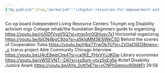 ```yaml
---
{"dg-publish":true,"permalink":"/chapter-resources-for-empowerment-and-citations/"}
---
```


Co-op board
Independent Living Resource Centers
Triumph org
Disability activism orgs
Cottage rehab/the foundation 
Beginners guide to organizing
https://youtu.be/nU0DfVvsV5Q?si=jngo1nr0QHosv7s1
Horizontal organizing
https://youtu.be/bjON4bgC9zg?si=a5kIgMM383jWkC5D
Behind the scenes of Cooperation Tulsa
https://youtu.be/Hbz7YrwOb7U?si=ZzOaDSED8mpsv-_c
Icarus project
Able Community Chicago Interview 
https://youtu.be/J4cE9wbChe4?si=ce1KE_FHxVYJJKGw
Library economies 
https://youtu.be/vW5EVNT--DA?si=sz8um-vtyz5xEg5e
#cite1 Disability Justice Anark
https://youtu.be/AYp_0ytt1xE?si=vCNPhGemxv90bWFt 29:58